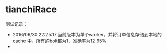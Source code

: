 # tianchiRace 

测试记录：

* 2016/06/30 22:25:17 当前版本为单个worker，并将订单信息存储到本地的cache 中，所有的bolt都为1，准确率为12.95%
* 
